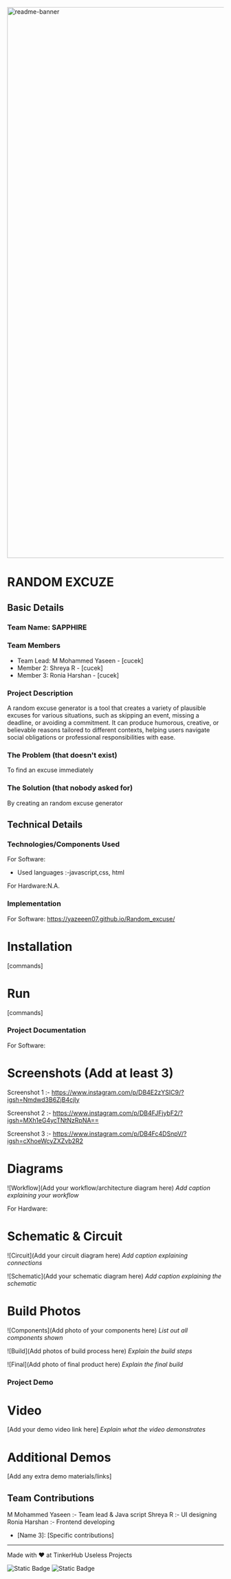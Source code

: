 <img width="1280" alt="readme-banner" src="https://github.com/user-attachments/assets/35332e92-44cb-425b-9dff-27bcf1023c6c">

#  RANDOM EXCUZE


## Basic Details
### Team Name: SAPPHIRE


### Team Members
- Team Lead: M Mohammed Yaseen - [cucek]
- Member 2:  Shreya R - [cucek]
- Member 3: Ronia Harshan - [cucek]

### Project Description

A random excuse generator is a tool that creates a variety of plausible excuses for various situations, such as skipping an event, missing a deadline, or avoiding a commitment. It can produce humorous, creative, or believable reasons tailored to different contexts, helping users navigate social obligations or professional responsibilities with ease. 
### The Problem (that doesn't exist)
To find an excuse immediately 

### The Solution (that nobody asked for)
By creating an random excuse generator 

## Technical Details
### Technologies/Components Used
For Software:
- Used languages :-javascript,css, html

For Hardware:N.A.

### Implementation
For Software: https://yazeeen07.github.io/Random_excuse/
# Installation
[commands]

# Run
[commands]

### Project Documentation
For Software:

# Screenshots (Add at least 3) 
Screenshot 1 :- https://www.instagram.com/p/DB4E2zYSIC9/?igsh=Nmdwd3B6ZjB4cjIy

Screenshot 2 :- https://www.instagram.com/p/DB4FJFjybF2/?igsh=MXh1eG4ycTNtNzRpNA==

Screenshot 3 :-
https://www.instagram.com/p/DB4Fc4DSnpV/?igsh=cXhoeWcyZXZvb2R2

# Diagrams
![Workflow](Add your workflow/architecture diagram here)
*Add caption explaining your workflow*

For Hardware:

# Schematic & Circuit
![Circuit](Add your circuit diagram here)
*Add caption explaining connections*

![Schematic](Add your schematic diagram here)
*Add caption explaining the schematic*

# Build Photos
![Components](Add photo of your components here)
*List out all components shown*

![Build](Add photos of build process here)
*Explain the build steps*

![Final](Add photo of final product here)
*Explain the final build*

### Project Demo
# Video
[Add your demo video link here]
*Explain what the video demonstrates*

# Additional Demos
[Add any extra demo materials/links]

## Team Contributions 
M Mohammed Yaseen :- Team lead & Java script
Shreya R          :- UI designing 
Ronia Harshan     :- Frontend developing 
- [Name 3]: [Specific contributions]

---
Made with ❤️ at TinkerHub Useless Projects 

![Static Badge](https://img.shields.io/badge/TinkerHub-24?color=%23000000&link=https%3A%2F%2Fwww.tinkerhub.org%2F)
![Static Badge](https://img.shields.io/badge/UselessProject--24-24?link=https%3A%2F%2Fwww.tinkerhub.org%2Fevents%2FQ2Q1TQKX6Q%2FUseless%2520Projects)



